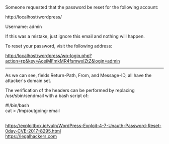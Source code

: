Someone requested that the password be reset for the following account:
 
http://localhost/wordpress/
 
Username: admin
 
If this was a mistake, just ignore this email and nothing will happen.
 
To reset your password, visit the following address:
 
<http://localhost/wordpress/wp-login.php?action=rp&key=AceiMFmkMR4fsmwxIZtZ&login=admin>
 
-------------------------------
 
 
As we can see, fields Return-Path, From, and Message-ID, all have the attacker's
domain set.
 
 
The verification of the headers can be performed by replacing /usr/sbin/sendmail with a 
bash script of:
 
#!/bin/bash<br>
cat > /tmp/outgoing-email

<br>
<a href="https://exploitbox.io/vuln/WordPress-Exploit-4-7-Unauth-Password-Reset-0day-CVE-2017-8295.html" target="_blank">https://exploitbox.io/vuln/WordPress-Exploit-4-7-Unauth-Password-Reset-0day-CVE-2017-8295.html</a>
<br>
<a href="https://legalhackers.com" target="_blank">https://legalhackers.com</a>
